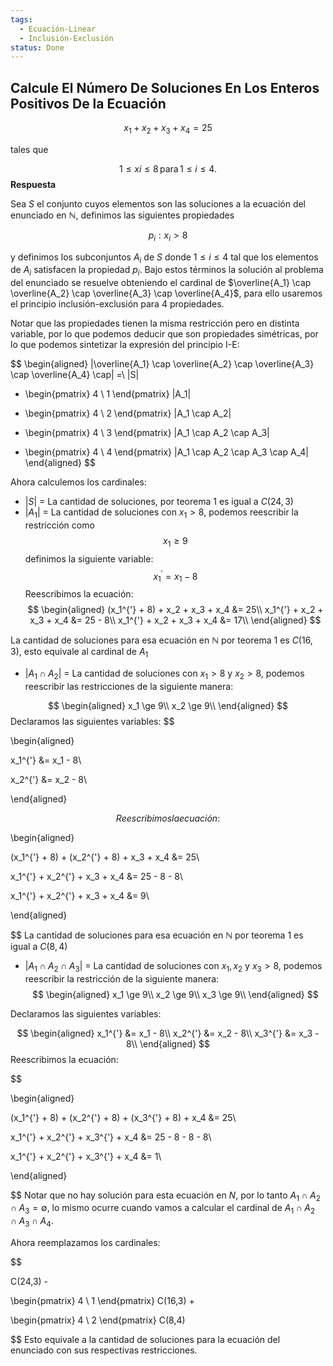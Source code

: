 ```yaml
---
tags:
  - Ecuación-Linear
  - Inclusión-Exclusión
status: Done
---
```


## Calcule El Número De Soluciones En Los Enteros Positivos De la Ecuación

$$x_1 + x_2 + x_3 + x_4 = 25$$

tales que

$$  
1 ≤ xi ≤ 8  \,\text{para}\, 1 ≤ i ≤ 4.
$$ 
**Respuesta**

Sea $S$ el conjunto cuyos elementos son las soluciones a la ecuación del enunciado en $\mathbb{N}$, definimos las siguientes propiedades

$$
p_i : x_i \gt 8
$$

y definimos los subconjuntos $A_i$ de $S$ donde $1 \le i \le 4$ tal que los elementos de $A_i$ satisfacen la propiedad $p_i$. Bajo estos términos la solución al problema del enunciado se resuelve obteniendo el cardinal de $\overline{A_1} \cap \overline{A_2} \cap \overline{A_3} \cap \overline{A_4}$, para ello usaremos el principio inclusión-exclusión para 4 propiedades.

Notar que las propiedades tienen la misma restricción pero en distinta variable, por lo que podemos deducir que son propiedades simétricas, por lo que podemos sintetizar la expresión del principio I-E:

$$
\begin{aligned}
|\overline{A_1} \cap \overline{A_2} \cap \overline{A_3} \cap \overline{A_4} \cap| =\\
|S|
- \begin{pmatrix} 4 \\ 1 \end{pmatrix} |A_1|
+ \begin{pmatrix} 4 \\ 2 \end{pmatrix} |A_1 \cap A_2| 
- \begin{pmatrix} 4 \\ 3 \end{pmatrix} |A_1 \cap A_2 \cap A_3| 
+ \begin{pmatrix} 4 \\ 4 \end{pmatrix} |A_1 \cap A_2 \cap A_3 \cap A_4| 
\end{aligned}
$$

Ahora calculemos los cardinales:

- $|S|$ = La cantidad de soluciones, por teorema 1 es igual a $C(24, 3)$
- $|A_1|$ = La cantidad de soluciones con $x_1 \gt 8$, podemos reescribir la restricción como
$$ x_1 \ge 9 $$
definimos la siguiente variable:
$$ x_1^{'} = x_1 - 8  $$
Reescribimos la ecuación:
$$  
\begin{aligned}
(x_1^{'} + 8) + x_2 + x_3 + x_4 &= 25\\
x_1^{'}  + x_2 + x_3 + x_4 &= 25 - 8\\
x_1^{'}  + x_2 + x_3 + x_4 &= 17\\
\end{aligned}
$$

La cantidad de soluciones para esa ecuación en $\mathbb{N}$ por teorema 1 es $C(16, 3)$, esto equivale al cardinal de $A_1$

- $|A_1 \cap A_2|$ = La cantidad de soluciones con $x_1 \gt 8$ y $x_2 \gt 8$, podemos reescribir las restricciones de la siguiente manera:

$$  
\begin{aligned}
x_1 \ge 9\\
x_2 \ge 9\\
\end{aligned}
$$ Declaramos las siguientes variables:
$$  

\begin{aligned}

x_1^{'} &= x_1 - 8\\

x_2^{'} &= x_2 - 8\\

\end{aligned}

$$
Reescribimos la ecuación:
$$  

\begin{aligned}

(x_1^{'} + 8) + (x_2^{'} + 8) + x_3 + x_4 &= 25\\

x_1^{'} + x_2^{'} + x_3 + x_4 &= 25 - 8 - 8\\

x_1^{'} + x_2^{'} + x_3 + x_4 &= 9\\

\end{aligned}

$$ La cantidad de soluciones para esa ecuación en $\mathbb{N}$ por teorema 1 es igual a $C(8, 4)$

- $|A_1 \cap A_2 \cap A_3|$ = La cantidad de soluciones con $x_1, x_2$ y $x_3 \gt 8$, podemos reescribir la restricción de la siguiente manera:
$$  
\begin{aligned}
x_1 \ge 9\\
x_2 \ge 9\\
x_3 \ge 9\\
\end{aligned}
$$

Declaramos las siguientes variables:

$$  
\begin{aligned}
x_1^{'} &= x_1 - 8\\
x_2^{'} &= x_2 - 8\\
x_3^{'} &= x_3 - 8\\
\end{aligned}
$$ Reescribimos la ecuación:

$$  

\begin{aligned}

(x_1^{'} + 8) + (x_2^{'} + 8) + (x_3^{'} + 8) + x_4 &= 25\\

x_1^{'} + x_2^{'} + x_3^{'} + x_4 &= 25 - 8 - 8 - 8\\

x_1^{'} + x_2^{'} + x_3^{'} + x_4 &= 1\\

\end{aligned}

$$
Notar que no hay solución para esta ecuación en $N$, por lo tanto $A_1 \cap A_2 \cap A_3 = \emptyset$, lo mismo ocurre cuando vamos a calcular el cardinal de $A_1 \cap A_2 \cap A_3 \cap A_4$.

Ahora reemplazamos los cardinales:

$$

C(24,3) -

\begin{pmatrix} 4 \\ 1 \end{pmatrix} C(16,3) +

\begin{pmatrix} 4 \\ 2 \end{pmatrix} C(8,4)

$$
Esto equivale a la cantidad de soluciones para la ecuación del enunciado con sus respectivas restricciones.
